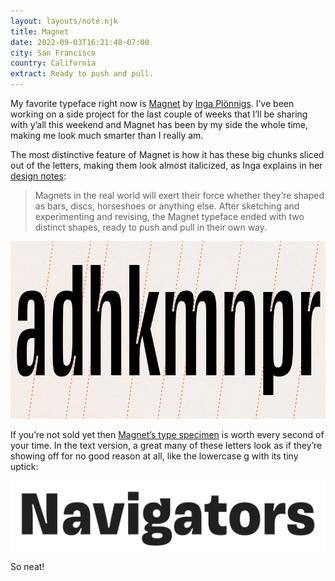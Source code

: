 ```yaml
---
layout: layouts/note.njk
title: Magnet
date: 2022-09-03T16:21:48-07:00
city: San Francisco
country: California
extract: Ready to push and pull.
---
```


My favorite typeface right now is [Magnet](https://frerejones.com/families/magnet) by [Inga Plönnigs](https://www.ingaploennigs.com/). I’ve been working on a side project for the last couple of weeks that I’ll be sharing with y’all this weekend and Magnet has been by my side the whole time, making me look much smarter than I really am.

The most distinctive feature of Magnet is how it has these big chunks sliced out of the letters, making them look almost italicized, as Inga explains in her [design notes](https://frerejones.com/blog/opposites-attract):

> Magnets in the real world will exert their force whether they’re shaped as bars, discs, horseshoes or anything else. After sketching and experimenting and revising, the Magnet typeface ended with two distinct shapes, ready to push and pull in their own way.

![A diagram of the typeface Magnet, showing chunks carved out of the letters at a slant](/images/notch-angles4.webp)

If you’re not sold yet then [Magnet’s type specimen](https://s3.amazonaws.com/frere-jones-web/font/families/specimen_documents/000/000/012/original/FrereJonesType_Magnet.pdf?1611856321) is worth every second of your time. In the text version, a great many of these letters look as if they’re showing off for no good reason at all, like the lowercase g with its tiny uptick:

![A zoomed in version of Magnet Text](/images/magnet-close-up.png)

So neat!
